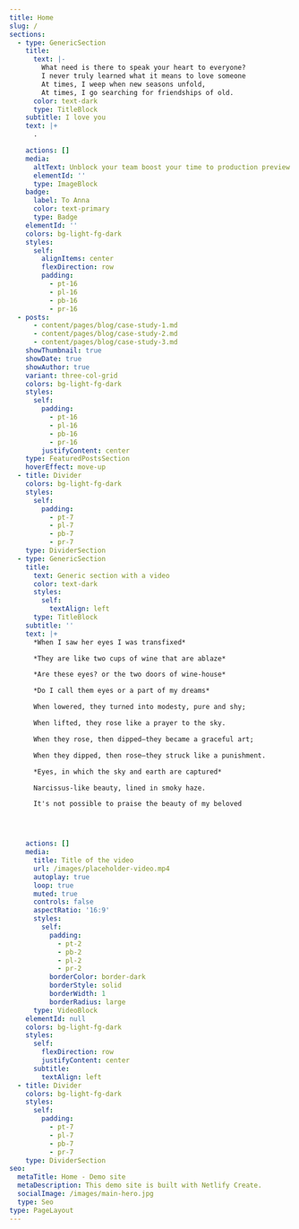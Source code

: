 ```yaml
---
title: Home
slug: /
sections:
  - type: GenericSection
    title:
      text: |-
        What need is there to speak your heart to everyone?
        I never truly learned what it means to love someone
        At times, I weep when new seasons unfold,
        At times, I go searching for friendships of old.
      color: text-dark
      type: TitleBlock
    subtitle: I love you
    text: |+
      .

    actions: []
    media:
      altText: Unblock your team boost your time to production preview
      elementId: ''
      type: ImageBlock
    badge:
      label: To Anna
      color: text-primary
      type: Badge
    elementId: ''
    colors: bg-light-fg-dark
    styles:
      self:
        alignItems: center
        flexDirection: row
        padding:
          - pt-16
          - pl-16
          - pb-16
          - pr-16
  - posts:
      - content/pages/blog/case-study-1.md
      - content/pages/blog/case-study-2.md
      - content/pages/blog/case-study-3.md
    showThumbnail: true
    showDate: true
    showAuthor: true
    variant: three-col-grid
    colors: bg-light-fg-dark
    styles:
      self:
        padding:
          - pt-16
          - pl-16
          - pb-16
          - pr-16
        justifyContent: center
    type: FeaturedPostsSection
    hoverEffect: move-up
  - title: Divider
    colors: bg-light-fg-dark
    styles:
      self:
        padding:
          - pt-7
          - pl-7
          - pb-7
          - pr-7
    type: DividerSection
  - type: GenericSection
    title:
      text: Generic section with a video
      color: text-dark
      styles:
        self:
          textAlign: left
      type: TitleBlock
    subtitle: ''
    text: |+
      *When I saw her eyes I was transfixed*

      *They are like two cups of wine that are ablaze*

      *Are these eyes? or the two doors of wine-house*

      *Do I call them eyes or a part of my dreams*

      When lowered, they turned into modesty, pure and shy;

      When lifted, they rose like a prayer to the sky.

      When they rose, then dipped—they became a graceful art;

      When they dipped, then rose—they struck like a punishment.

      *Eyes, in which the sky and earth are captured*

      Narcissus-like beauty, lined in smoky haze.

      It's not possible to praise the beauty of my beloved




    actions: []
    media:
      title: Title of the video
      url: /images/placeholder-video.mp4
      autoplay: true
      loop: true
      muted: true
      controls: false
      aspectRatio: '16:9'
      styles:
        self:
          padding:
            - pt-2
            - pb-2
            - pl-2
            - pr-2
          borderColor: border-dark
          borderStyle: solid
          borderWidth: 1
          borderRadius: large
      type: VideoBlock
    elementId: null
    colors: bg-light-fg-dark
    styles:
      self:
        flexDirection: row
        justifyContent: center
      subtitle:
        textAlign: left
  - title: Divider
    colors: bg-light-fg-dark
    styles:
      self:
        padding:
          - pt-7
          - pl-7
          - pb-7
          - pr-7
    type: DividerSection
seo:
  metaTitle: Home - Demo site
  metaDescription: This demo site is built with Netlify Create.
  socialImage: /images/main-hero.jpg
  type: Seo
type: PageLayout
---
```


